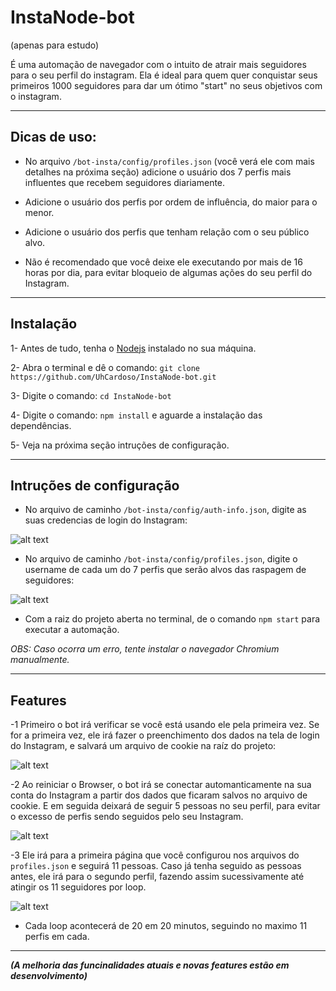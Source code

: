 # InstaNode-bot

(apenas para estudo)

É uma automação de navegador com o intuito de atrair mais seguidores para o seu perfil do instagram. Ela é ideal para quem quer conquistar seus primeiros 1000 seguidores para dar um ótimo "start" no seus objetivos com o instagram.

---
## Dicas de uso:

- No arquivo `/bot-insta/config/profiles.json` (você verá ele com mais detalhes na próxima seção) adicione o usuário dos 7 perfis mais influentes que recebem seguidores diariamente.

- Adicione o usuário dos perfis por ordem de influência, do maior para o menor.

- Adicione o usuário dos perfis que tenham relação com o seu público alvo.

- Não é recomendado que você deixe ele executando por mais de 16 horas por dia, para evitar bloqueio de algumas ações do seu perfil do Instagram.

---
## Instalação

1- Antes de tudo, tenha o [Nodejs](https://nodejs.org) instalado no sua máquina.

2- Abra o terminal e dê o comando: `git clone https://github.com/UhCardoso/InstaNode-bot.git`

3- Digite o comando: `cd InstaNode-bot`

4- Digite o comando: `npm install` e aguarde a instalação das dependências.

5- Veja na próxima seção intruções de configuração.

---
## Intruções de configuração

- No arquivo de caminho `/bot-insta/config/auth-info.json`, digite as suas credencias de login do Instagram:

![alt text](https://thumbs2.imgbox.com/d6/d3/xNSPUk73_t.png)

- No arquivo de caminho `/bot-insta/config/profiles.json`, digite o username de cada um do 7 perfis que serão alvos das raspagem de seguidores:

![alt text](https://thumbs2.imgbox.com/58/35/EN0t9piV_t.png)

- Com a raiz do projeto aberta no terminal, de o comando `npm start` para executar a automação.

*OBS: Caso ocorra um erro, tente instalar o navegador Chromium manualmente.*

---
## Features

-1 Primeiro o bot irá verificar se você está usando ele pela primeira vez. Se for a primeira vez, ele irá fazer o preenchimento dos dados na tela de login do Instagram, e salvará um arquivo de cookie na raíz do projeto: 

![alt text](https://s4.gifyu.com/images/logine0c5771d1a36a5bb.gif)

-2 Ao reiniciar o Browser, o bot irá se conectar automanticamente na sua conta do Instagram a partir dos dados que ficaram salvos no arquivo de cookie. E em seguida deixará de seguir 5 pessoas no seu perfil, para evitar o excesso de perfis sendo seguidos pelo seu Instagram.

![alt text](https://s4.gifyu.com/images/parar-seguir.gif)

-3 Ele irá para a primeira página que você configurou nos arquivos do `profiles.json` e seguirá 11 pessoas. Caso já tenha seguido as pessoas antes, ele irá para o segundo perfil, fazendo assim sucessivamente até atingir os 11 seguidores por loop.

![alt text](https://s4.gifyu.com/images/seguir.gif)

- Cada loop acontecerá de 20 em 20 minutos, seguindo no maximo 11 perfis em cada.

---
***(A melhoria das funcinalidades atuais e novas features estão em desenvolvimento)***
